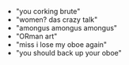 - "you corking brute"
- "women? das crazy talk"
- "amongus amongus amongus"
- "ORman art"
- "miss i lose my oboe again"
- "you should back up your oboe"